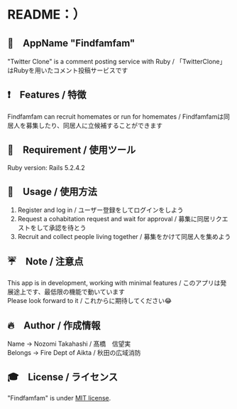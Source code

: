 # README：）

## 📱　AppName "Findfamfam"
 
"Twitter Clone" is a comment posting service with Ruby / 「TwitterClone」はRubyを用いたコメント投稿サービスです
 
## ❗️　Features / 特徴
 
Findfamfam can recruit homemates or run for homemates / Findfamfamは同居人を募集したり、同居人に立候補することができます
 
## 🔨　Requirement / 使用ツール

Ruby version: Rails 5.2.4.2
 
## 📗　Usage / 使用方法

1. Register and log in / ユーザー登録をしてログインをしよう  
2. Request a cohabitation request and wait for approval / 募集に同居リクエストをして承認を待とう  
3. Recruit and collect people living together / 募集をかけて同居人を集めよう  
 
## ☔️　Note / 注意点
 
This app is in development, working with minimal features / このアプリは発展途上です、最低限の機能で動いています  
Please look forward to it / これからに期待してください😂

## 🔥　Author / 作成情報
 
Name → Nozomi Takahashi / 髙橋　信望実  
Belongs → Fire Dept of Aikta / 秋田の広域消防
 
## 🎓　License / ライセンス
 
"Findfamfam" is under [MIT license](https://en.wikipedia.org/wiki/MIT_License).
